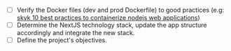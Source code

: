 - [ ] Verify the Docker files (dev and prod Dockerfile) to good practices (e.g: [skyk 10 best practices to containerize nodejs web applications](https://snyk.io/blog/10-best-practices-to-containerize-nodejs-web-applications-with-docker/))
- [ ] Determine the NextJS technology stack, update the app structure accordingly and integrate the new stack.
- [ ] Define the project's objectives.